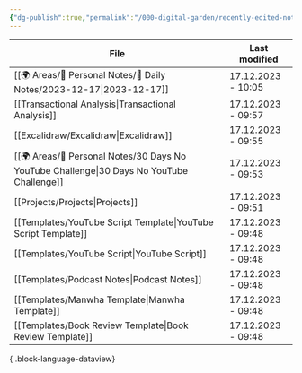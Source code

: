 ```yaml
---
{"dg-publish":true,"permalink":"/000-digital-garden/recently-edited-notes/","dgPassFrontmatter":true,"noteIcon":"1","created":"2023-12-14T09:05:52.599+05:30","updated":"2023-12-14T09:12:44.868+05:30"}
---
```


| File                                                                                         | Last modified      |
| -------------------------------------------------------------------------------------------- | ------------------ |
| [[🌍 Areas/📧 Personal Notes/📓 Daily Notes/2023-12-17\|2023-12-17]]                      | 17.12.2023 - 10:05 |
| [[Transactional Analysis\|Transactional Analysis]]                                        | 17.12.2023 - 09:57 |
| [[Excalidraw/Excalidraw\|Excalidraw]]                                                     | 17.12.2023 - 09:55 |
| [[🌍 Areas/📧 Personal Notes/30 Days No YouTube Challenge\|30 Days No YouTube Challenge]] | 17.12.2023 - 09:53 |
| [[Projects/Projects\|Projects]]                                                           | 17.12.2023 - 09:51 |
| [[Templates/YouTube Script Template\|YouTube Script Template]]                            | 17.12.2023 - 09:48 |
| [[Templates/YouTube Script\|YouTube Script]]                                              | 17.12.2023 - 09:48 |
| [[Templates/Podcast Notes\|Podcast Notes]]                                                | 17.12.2023 - 09:48 |
| [[Templates/Manwha Template\|Manwha Template]]                                            | 17.12.2023 - 09:48 |
| [[Templates/Book Review Template\|Book Review Template]]                                  | 17.12.2023 - 09:48 |

{ .block-language-dataview}
